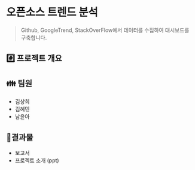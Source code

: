 # 오픈소스 트렌드 분석
> Github, GoogleTrend, StackOverFlow에서 데이터를 수집하여 대시보드를 구축합니다. 

## #️⃣ 프로젝트 개요



## 👪 팀원
- 김상희
- 김혜민
- 남윤아

## 📂결과물 
- 보고서 
- 프로젝트 소개 (ppt)
